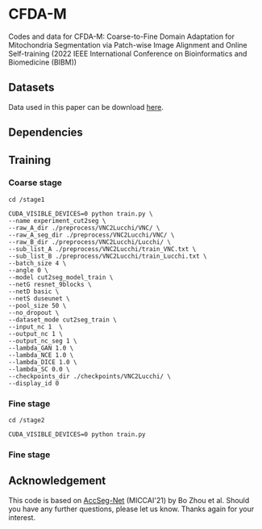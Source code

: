 # CFDA-M
Codes and data for CFDA-M: Coarse-to-Fine Domain Adaptation for Mitochondria Segmentation via Patch-wise Image Alignment and Online Self-training (2022 IEEE International Conference on Bioinformatics and Biomedicine (BIBM))
## Datasets
Data used in this paper can be download [here](https://pan.baidu.com/s/1loxVwzj0OeIw2OOQLrH36g?pwd=wf5f).
## Dependencies
## Training
### Coarse stage
```
cd /stage1
```
```
CUDA_VISIBLE_DEVICES=0 python train.py \
--name experiment_cut2seg \
--raw_A_dir ./preprocess/VNC2Lucchi/VNC/ \
--raw_A_seg_dir ./preprocess/VNC2Lucchi/VNC/ \
--raw_B_dir ./preprocess/VNC2Lucchi/Lucchi/ \
--sub_list_A ./preprocess/VNC2Lucchi/train_VNC.txt \
--sub_list_B ./preprocess/VNC2Lucchi/train_Lucchi.txt \
--batch_size 4 \
--angle 0 \
--model cut2seg_model_train \
--netG resnet_9blocks \
--netD basic \
--netS duseunet \
--pool_size 50 \
--no_dropout \
--dataset_mode cut2seg_train \
--input_nc 1  \
--output_nc 1 \
--output_nc_seg 1 \
--lambda_GAN 1.0 \
--lambda_NCE 1.0 \
--lambda_DICE 1.0 \
--lambda_SC 0.0 \
--checkpoints_dir ./checkpoints/VNC2Lucchi/ \
--display_id 0
```
### Fine stage
```
cd /stage2
```
```
CUDA_VISIBLE_DEVICES=0 python train.py
```
### Fine stage
## Acknowledgement
This code is based on [AccSeg-Net](https://github.com/weih527/SSNS-Net) (MICCAI'21) by Bo Zhou et al. Should you have any further questions, please let us know. Thanks again for your interest.
